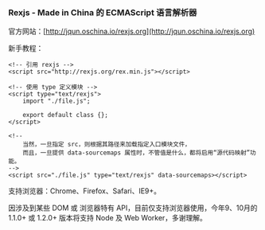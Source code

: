 ### Rexjs - Made in China 的 ECMAScript 语言解析器

官方网站：[http://jqun.oschina.io/rexjs.org](http://jqun.oschina.io/rexjs.org)

新手教程：
```
<!-- 引用 rexjs -->
<script src="http://rexjs.org/rex.min.js"></script>

<!-- 使用 type 定义模块 -->
<script type="text/rexjs">
	import "./file.js";

	export default class {};
</script>

<!--
	当然，一旦指定 src，则根据其路径来加载指定入口模块文件，
	而且，一旦提供 data-sourcemaps 属性时，不管值是什么，都将启用“源代码映射”功能。
-->
<script src="./file.js" type="text/rexjs" data-sourcemaps></script>
```

支持浏览器：Chrome、Firefox、Safari、IE9+。

因涉及到某些 DOM 或 浏览器特有 API，目前仅支持浏览器使用，今年9、10月的 1.1.0+ 或 1.2.0+ 版本将支持 Node 及 Web Worker，多谢理解。